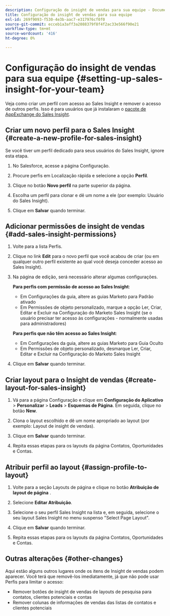 ```yaml
---
description: Configuração do insight de vendas para sua equipe - Documentos da Marketo - Documentação do produto
title: Configuração do insight de vendas para sua equipe
exl-id: 269f9093-f530-4e3b-aac7-e317976cf0f0
source-git-commit: ecceb1a3aff3a2088379f8f4f2ac33e566f90e21
workflow-type: tm+mt
source-wordcount: '416'
ht-degree: 0%

---
```


# Configuração do insight de vendas para sua equipe {#setting-up-sales-insight-for-your-team}

Veja como criar um perfil com acesso ao Sales Insight e remover o acesso de outros perfis. Isso é para usuários que já instalaram o [pacote de AppExchange do Sales Insight](/help/marketo/product-docs/marketo-sales-insight/msi-for-salesforce/installation/install-marketo-sales-insight-package-in-salesforce-appexchange.md).

## Criar um novo perfil para o Sales Insight {#create-a-new-profile-for-sales-insight}

Se você tiver um perfil dedicado para seus usuários do Sales Insight, ignore esta etapa.

1. No Salesforce, acesse a página Configuração.

1. Procure perfis em Localização rápida e selecione a opção **Perfil**.

1. Clique no botão **Novo perfil** na parte superior da página.

1. Escolha um perfil para clonar e dê um nome a ele (por exemplo: Usuário do Sales Insight).

1. Clique em **Salvar** quando terminar.

## Adicionar permissões de insight de vendas {#add-sales-insight-permissions}

1. Volte para a lista Perfis.

1. Clique no link **Edit** para o novo perfil que você acabou de criar (ou em qualquer outro perfil existente ao qual você deseja conceder acesso ao Sales Insight).

1. Na página de edição, será necessário alterar algumas configurações.

   **Para perfis com permissão de acesso ao Sales Insight**:

   * Em Configurações da guia, altere as guias Marketo para Padrão ativado
   * Em Permissões de objeto personalizado, marque a opção Ler, Criar, Editar e Excluir na Configuração do Marketo Sales Insight (se o usuário precisar ter acesso às configurações - normalmente usadas para administradores)

   **Para perfis que não têm acesso ao Sales Insight**:

   * Em Configurações da guia, altere as guias Marketo para Guia Oculto
   * Em Permissões de objeto personalizado, desmarque Ler, Criar, Editar e Excluir na Configuração do Marketo Sales Insight


1. Clique em **Salvar** quando terminar.

## Criar layout para o Insight de vendas {#create-layout-for-sales-insight}

1. Vá para a página Configuração e clique em **Configuração do Aplicativo** > **Personalizar** > **Leads** > **Esquemas de Página**. Em seguida, clique no botão **New**.

1. Clona o layout escolhido e dê um nome apropriado ao layout (por exemplo: Layout de insight de vendas).

1. Clique em **Salvar** quando terminar.

1. Repita essas etapas para os layouts da página Contatos, Oportunidades e Contas.

## Atribuir perfil ao layout {#assign-profile-to-layout}

1. Volte para a seção Layouts de página e clique no botão **Atribuição de layout de página** .

1. Selecione **Editar Atribuição**.

1. Selecione o seu perfil Sales Insight na lista e, em seguida, selecione o seu layout Sales Insight no menu suspenso &quot;Select Page Layout&quot;.

1. Clique em **Salvar** quando terminar.

1. Repita essas etapas para os layouts da página Contatos, Oportunidades e Contas.

## Outras alterações {#other-changes}

Aqui estão alguns outros lugares onde os itens de Insight de vendas podem aparecer. Você terá que removê-los imediatamente, já que não pode usar Perfis para limitar o acesso:

* Remover botões de insight de vendas de layouts de pesquisa para contatos, clientes potenciais e contas
* Remover colunas de informações de vendas das listas de contatos e clientes potenciais
